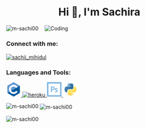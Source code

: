 <h1 align="center">Hi 👋, I'm Sachira</h1>

<img align="right" alt="Coding" width="400" src="https://i.pinimg.com/originals/50/83/e0/5083e0a2a7dcaae07c142e8b87036a27.gif">


<p align="left"> <img src="https://komarev.com/ghpvc/?username=m-sachi00&label=Profile%20views&color=0e75b6&style=flat" alt="m-sachi00" /> </p>



<h3 align="left">Connect with me:</h3>
<p align="left">
<a href="https://instagram.com/sachii_mihidul" target="blank"><img align="center" src="https://raw.githubusercontent.com/rahuldkjain/github-profile-readme-generator/master/src/images/icons/Social/instagram.svg" alt="sachii_mihidul" height="30" width="40" /></a>
</p>

<h3 align="left">Languages and Tools:</h3>
<p align="left"> <a href="https://www.cprogramming.com/" target="_blank" rel="noreferrer"> <img src="https://raw.githubusercontent.com/devicons/devicon/master/icons/c/c-original.svg" alt="c" width="40" height="40"/> </a> <a href="https://heroku.com" target="_blank" rel="noreferrer"> <img src="https://www.vectorlogo.zone/logos/heroku/heroku-icon.svg" alt="heroku" width="40" height="40"/> </a> <a href="https://www.photoshop.com/en" target="_blank" rel="noreferrer"> <img src="https://raw.githubusercontent.com/devicons/devicon/master/icons/photoshop/photoshop-line.svg" alt="photoshop" width="40" height="40"/> </a> <a href="https://www.python.org" target="_blank" rel="noreferrer"> <img src="https://raw.githubusercontent.com/devicons/devicon/master/icons/python/python-original.svg" alt="python" width="40" height="40"/> </a> </p>

<p><img align="left" src="https://github-readme-stats.vercel.app/api/top-langs?username=m-sachi00&show_icons=true&locale=en&layout=compact" alt="m-sachi00" /></p>

<p>&nbsp;<img align="center" src="https://github-readme-stats.vercel.app/api?username=m-sachi00&show_icons=true&locale=en" alt="m-sachi00" /></p>

<p><img align="center" src="https://github-readme-streak-stats.herokuapp.com/?user=m-sachi00&" alt="m-sachi00" /></p>
